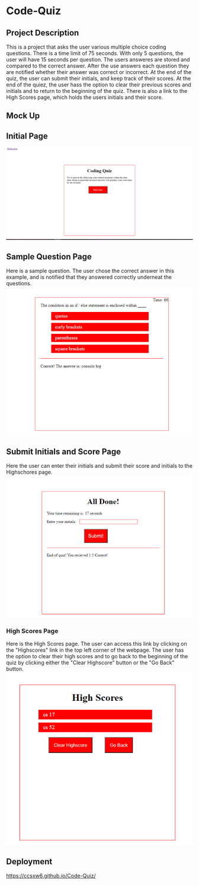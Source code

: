 # Code-Quiz

## Project Description
This is a project that asks the user various multiple choice coding questions. There is a time limit of 75 seconds. With only 5 questions, the user will have 15 seconds per question. The users answeres are stored and compared to the correct answer. After the use answers each question they are notified whether their answer was correct or incorrect. At the end of the quiz, the user can submit their initials, and keep track of their scores. At the end of the quiez, the user hass the option to clear their previous scores and initials and to return to the beginning of the quiz. There is also a link to the High Scores page, which holds the users initials and their score. 

## Mock Up

## Initial Page
![Initial-Page](images/start_quiz.PNG)

## Sample Question Page
Here is a sample question. The user chose the correct answer in this example, and is notified that they answered correctly underneat the questions. 
![Sample-Question](images/question.PNG)

## Submit Initials and Score Page
Here the user can enter their initials and submit their score and initials to the Highschores page. 
![Submit-Initials-&-Score](images/all_done.PNG)


### High Scores Page
Here is the High Scores page. The user can access this link by clicking on the "Highscores" link in the top left corner of the webpage. The user has the option to clear their high scores and to go back to the beginning of the quiz by clicking either the "Clear Highscore" button or the "Go Back" button.  
![High-Scores](images/highscores.PNG)

## Deployment

https://ccsxw6.github.io/Code-Quiz/